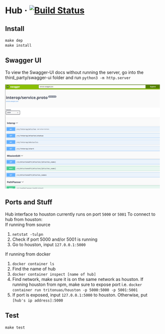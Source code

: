 # Hub &middot; [![Build Status](https://travis-ci.com/tritonuas/hub.svg?token=BPP6sv3rYx9yar3Cqdmy&branch=master)](https://travis-ci.com/tritonuas/hub)

## Install

```
make dep
make install
```
## Swagger UI
To view the Swagger-UI docs without running the server, go into the third_party/swagger-ui folder and run `python3 -m http.server`

![swagger-screenshot](./screenshots/swagger.png)

## Ports and Stuff
Hub interface to houston currently runs on port `5000` or `5001`
To connect to hub from houston:  
If running from source
1. `netstat -tulpn`
2. Check if port 5000 and/or 5001 is running
3. Go to houston, input `127.0.0.1:5000`

If running from docker
1. `docker container ls`
2. Find the name of hub
3. `docker container inspect [name of hub]`
4. Find network, make sure it is on the same network as houston. If running houston from npm, make sure to expose port
i.e. `docker container run tritonuas/houston -p 5000:5000 -p 5001:5001`
5. If port is exposed, input `127.0.0.1:5000` to houston. Otherwise, put `[hub's ip address]:5000` 

## Test

```
make test
```


